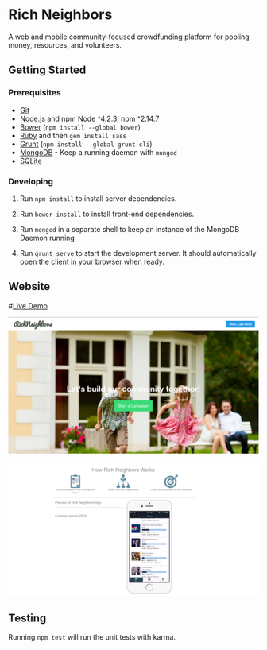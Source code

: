 # Rich Neighbors

A web and mobile community-focused crowdfunding platform for pooling money, resources, and volunteers.

## Getting Started

### Prerequisites

- [Git](https://git-scm.com/)
- [Node.js and npm](nodejs.org) Node ^4.2.3, npm ^2.14.7
- [Bower](bower.io) (`npm install --global bower`)
- [Ruby](https://www.ruby-lang.org) and then `gem install sass`
- [Grunt](http://gruntjs.com/) (`npm install --global grunt-cli`)
- [MongoDB](https://www.mongodb.org/) - Keep a running daemon with `mongod`
- [SQLite](https://www.sqlite.org/quickstart.html)

### Developing

1. Run `npm install` to install server dependencies.

2. Run `bower install` to install front-end dependencies.

3. Run `mongod` in a separate shell to keep an instance of the MongoDB Daemon running

4. Run `grunt serve` to start the development server. It should automatically open the client in your browser when ready.

## Website

#[Live Demo](https://rneighbors.herokuapp.com/)

![Rich Neighbors](/screenshots/RichNeighbors.png?raw=true "Rich Neighbors")

![Rich Neighbors](/screenshots/RichNeighbors1.png?raw=true "Rich Neighbors")

## Testing

Running `npm test` will run the unit tests with karma.
